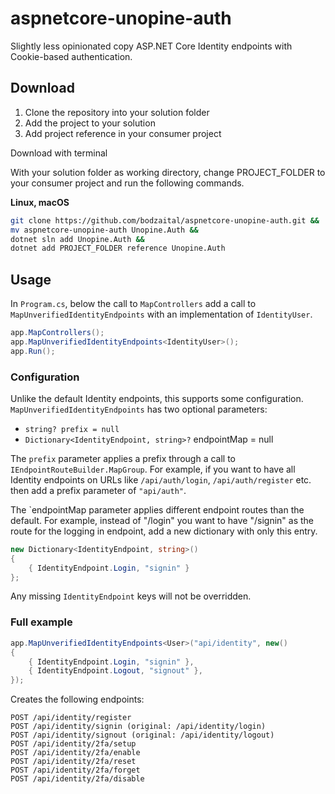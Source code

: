 # aspnetcore-unopine-auth
Slightly less opinionated copy ASP.NET Core Identity endpoints with Cookie-based authentication.

## Download

1. Clone the repository into your solution folder
2. Add the project to your solution
3. Add project reference in your consumer project

Download with terminal

With your solution folder as working directory, change PROJECT_FOLDER to your consumer project and run the following commands.

**Linux, macOS**

```sh
git clone https://github.com/bodzaital/aspnetcore-unopine-auth.git &&
mv aspnetcore-unopine-auth Unopine.Auth &&
dotnet sln add Unopine.Auth &&
dotnet add PROJECT_FOLDER reference Unopine.Auth
```

## Usage

In `Program.cs`, below the call to `MapControllers` add a call to `MapUnverifiedIdentityEndpoints` with an implementation of `IdentityUser`.

```c#
app.MapControllers();
app.MapUnverifiedIdentityEndpoints<IdentityUser>();
app.Run();
```

### Configuration

Unlike the default Identity endpoints, this supports some configuration. `MapUnverifiedIdentityEndpoints` has two optional parameters:

- `string? prefix = null`
- `Dictionary<IdentityEndpoint, string>?` endpointMap = null

The `prefix` parameter applies a prefix through a call to `IEndpointRouteBuilder.MapGroup`. For example, if you want to have all Identity endpoints on URLs like `/api/auth/login`, `/api/auth/register` etc. then add a prefix parameter of `"api/auth"`.

The `endpointMap parameter applies different endpoint routes than the default. For example, instead of "/login" you want to have "/signin" as the route for the logging in endpoint, add a new dictionary with only this entry.

```c#
new Dictionary<IdentityEndpoint, string>()
{
	{ IdentityEndpoint.Login, "signin" }
};
```

Any missing `IdentityEndpoint` keys will not be overridden.

### Full example

```c#
app.MapUnverifiedIdentityEndpoints<User>("api/identity", new()
{
    { IdentityEndpoint.Login, "signin" },
    { IdentityEndpoint.Logout, "signout" },
});
```

Creates the following endpoints:

```
POST /api/identity/register
POST /api/identity/signin (original: /api/identity/login)
POST /api/identity/signout (original: /api/identity/logout)
POST /api/identity/2fa/setup
POST /api/identity/2fa/enable
POST /api/identity/2fa/reset
POST /api/identity/2fa/forget
POST /api/identity/2fa/disable
```